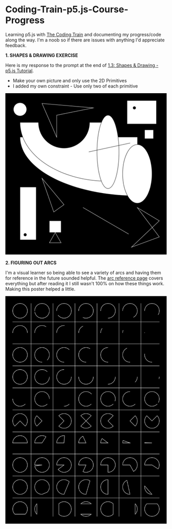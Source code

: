 # Coding-Train-p5.js-Course-Progress
Learning p5.js with [The Coding Train](https://www.youtube.com/channel/UCvjgXvBlbQiydffZU7m1_aw) and documenting my progress/code along the way. I'm a noob so if there are issues with anything I'd appreciate feedback.

**1. SHAPES & DRAWING EXERCISE**

Here is my response to the prompt at the end of [1.3: Shapes & Drawing - p5.js Tutorial](https://www.youtube.com/watch?v=c3TeLi6Ns1E).
* Make your own picture and only use the 2D Primitives
* I added my own constraint - Use only two of each primitive

<img src="images/2D-Primitives.jpg" width="600">

**2. FIGURING OUT ARCS**

I'm a visual learner so being able to see a variety of arcs and having them for reference in the future sounded helpful. The [arc reference page](https://p5js.org/reference/#/p5/arc) covers everything but after reading it I still wasn't 100% on how these things work. Making this poster helped a little.

<img src="images/All_The_Arcs.jpg" width="600">
